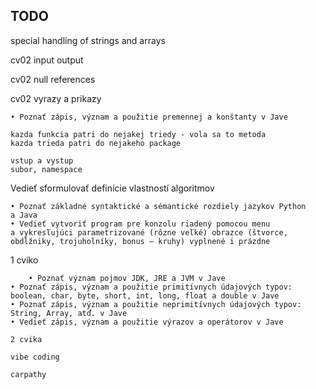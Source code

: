 ## TODO

special handling of strings and arrays

cv02 input output

cv02 null references

cv02 vyrazy a prikazy

    • Poznať zápis, význam a použitie premennej a konštanty v Jave

    kazda funkcia patri do nejakej triedy - vola sa to metoda
    kazda trieda patri do nejakeho package

    vstup a vystup
    subor, namespace


Vedieť sformulovať definície vlastností algoritmov

    • Poznať základné syntaktické a sémantické rozdiely jazykov Python a Java
    • Vedieť vytvoriť program pre konzolu riadený pomocou menu a vykresľujúci parametrizované (rôzne veľké) obrazce (štvorce, obdĺžniky, trojuholníky, bonus – kruhy) vyplnené i prázdne

1 cviko



        • Poznať význam pojmov JDK, JRE a JVM v Jave
    • Poznať zápis, význam a použitie primitívnych údajových typov: boolean, char, byte, short, int, long, float a double v Jave
    • Poznať zápis, význam a použitie neprimitívnych údajových typov: String, Array, atď. v Jave
    • Vedieť zápis, význam a použitie výrazov a operátorov v Jave 

    2 cvika

    vibe coding

    carpathy